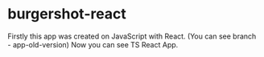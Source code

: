 # burgershot-react
Firstly this app was created on JavaScript with React. (You can see branch - app-old-version)
Now you can see TS React App.
